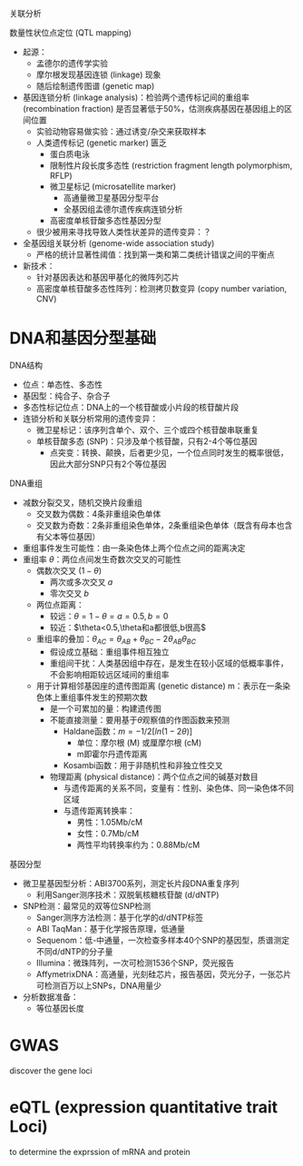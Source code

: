 关联分析

数量性状位点定位 (QTL mapping)
- 起源：
	- 孟德尔的遗传学实验
	- 摩尔根发现基因连锁 (linkage) 现象
	- 随后绘制遗传图谱 (genetic map)
- 基因连锁分析 (linkage analysis)：检验两个遗传标记间的重组率 (recombination fraction) 是否显著低于50%，估测疾病基因在基因组上的区间位置
	- 实验动物容易做实验：通过诱变/杂交来获取样本
	- 人类遗传标记 (genetic marker) 匮乏
		- 蛋白质电泳
		- 限制性片段长度多态性 (restriction fragment length polymorphism, RFLP)
		- 微卫星标记 (microsatellite marker)
			- 高通量微卫星基因分型平台
			- 全基因组孟德尔遗传疾病连锁分析
		- 高密度单核苷酸多态性基因分型
	- 很少被用来寻找导致人类性状差异的遗传变异：？
- 全基因组关联分析 (genome-wide association study)
	- 严格的统计显著性阈值：找到第一类和第二类统计错误之间的平衡点
- 新技术：
	- 针对基因表达和基因甲基化的微阵列芯片
	- 高密度单核苷酸多态性阵列：检测拷贝数变异 (copy number variation, CNV)

# DNA和基因分型基础

DNA结构
- 位点：单态性、多态性
- 基因型：纯合子、杂合子
- 多态性标记位点：DNA上的一个核苷酸或小片段的核苷酸片段
- 连锁分析和关联分析常用的遗传变异：
	- 微卫星标记：该序列含单个、双个、三个或四个核苷酸串联重复
	- 单核苷酸多态 (SNP)：只涉及单个核苷酸，只有2-4个等位基因
		- 点突变：转换、颠换，后者更少见，一个位点同时发生的概率很低，因此大部分SNP只有2个等位基因

DNA重组
- 减数分裂交叉，随机交换片段重组
	- 交叉数为偶数：4条非重组染色单体
	- 交叉数为奇数：2条非重组染色单体，2条重组染色单体（既含有母本也含有父本等位基因）
- 重组事件发生可能性：由一条染色体上两个位点之间的距离决定
- 重组率 $\theta$：两位点间发生奇数次交叉的可能性
	- 偶数次交叉 $(1-\theta)$
		- 两次或多次交叉 $a$
		- 零次交叉 $b$
	- 两位点距离：
		- 较远：$\theta=1-\theta=a=0.5, b=0$
		- 较近：$\theta<0.5,\theta和a都很低,b很高$
	- 重组率的叠加：$\theta_{AC}=\theta_{AB}+\theta_{BC}-2\theta_{AB}\theta_{BC}$
		- 假设成立基础：重组事件相互独立
		- 重组间干扰：人类基因组中存在，是发生在较小区域的低概率事件，不会影响相距较远区域间的重组率
	- 用于计算相邻基因座的遗传图距离 (genetic distance) m：表示在一条染色体上重组事件发生的预期次数
		- 是一个可累加的量：构建遗传图
		- 不能直接测量：要用基于$\theta$观察值的作图函数来预测
			- Haldane函数：$m=-1/2[ln(1-2\theta)]$
				- 单位：摩尔根 (M) 或厘摩尔根 (cM)
				- m即霍尔丹遗传距离
			- Kosambi函数：用于非随机性和非独立性交叉
		- 物理距离 (physical distance)：两个位点之间的碱基对数目
			- 与遗传距离的关系不同，变量有：性别、染色体、同一染色体不同区域
			- 与遗传距离转换率：
				- 男性：1.05Mb/cM
				- 女性：0.7Mb/cM
				- 两性平均转换率约为：0.88Mb/cM

基因分型
- 微卫星基因型分析：ABI3700系列，测定长片段DNA重复序列
	- 利用Sanger测序技术：双脱氧核糖核苷酸 (d/dNTP)
- SNP检测：最常见的双等位SNP检测
	- Sanger测序方法检测：基于化学的d/dNTP标签
	- ABI TaqMan：基于化学报告原理，低通量
	- Sequenom：低-中通量，一次检查多样本40个SNP的基因型，质谱测定不同d/dNTP的分子量
	- Illumina：微珠阵列，一次可检测1536个SNP，荧光报告
	- AffymetrixDNA：高通量，光刻硅芯片，报告基因，荧光分子，一张芯片可检测百万以上SNPs，DNA用量少
- 分析数据准备：
	- 等位基因长度

# GWAS

discover the gene loci

# eQTL (expression quantitative trait Loci)

to determine the exprssion of mRNA and protein

